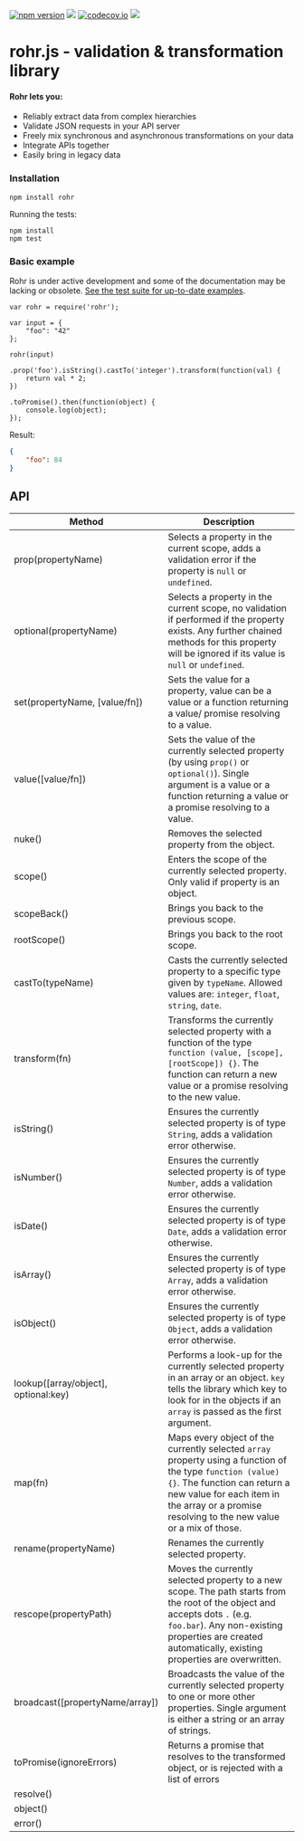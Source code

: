 [![npm version](https://badge.fury.io/js/rohr.svg)](https://badge.fury.io/js/rohr)
[![](https://travis-ci.org/AlexanderDzhoganov/rohr.js.svg?branch=master)](https://travis-ci.org/AlexanderDzhoganov/rohr.js)
[![codecov.io](https://codecov.io/github/AlexanderDzhoganov/rohr.js/coverage.svg?branch=master)](https://codecov.io/github/AlexanderDzhoganov/rohr.js?branch=master)
[![](https://david-dm.org/AlexanderDzhoganov/rohr.js.svg)](https://david-dm.org/AlexanderDzhoganov/rohr.js)

# rohr.js - validation & transformation library

#### Rohr lets you:
- Reliably extract data from complex hierarchies
- Validate JSON requests in your API server
- Freely mix synchronous and asynchronous transformations on your data
- Integrate APIs together
- Easily bring in legacy data 

### Installation

```
npm install rohr
```

Running the tests:
```
npm install
npm test
```

### Basic example

Rohr is under active development and some of the documentation may be lacking or obsolete. [See the test suite for up-to-date examples](https://github.com/AlexanderDzhoganov/rohr.js/blob/master/test/rohr.spec.js).

```es6
var rohr = require('rohr');

var input = {
    "foo": "42"
};

rohr(input)

.prop('foo').isString().castTo('integer').transform(function(val) {
    return val * 2;
})

.toPromise().then(function(object) {
    console.log(object);
});

```

Result:
```json
{
    "foo": 84
}
```

## API

Method                          | Description                                                
------------------------------- | ---------------------------------------------------------------------------------------
prop(propertyName)              | Selects a property in the current scope, adds a validation error if the property is `null` or `undefined`.
optional(propertyName)          | Selects a property in the current scope, no validation if performed if the property exists. Any further chained methods for this property will be ignored if its value is `null` or `undefined`.
set(propertyName, [value/fn])   | Sets the value for a property, value can be a value or a function returning a value/ promise resolving to a value.
value([value/fn])               | Sets the value of the currently selected property (by using `prop()` or `optional()`). Single argument is a value or a function returning a value or a promise resolving to a value.
nuke()                          | Removes the selected property from the object.
scope()                         | Enters the scope of the currently selected property. Only valid if property is an object.
scopeBack()                     | Brings you back to the previous scope.
rootScope()                     | Brings you back to the root scope.
castTo(typeName)                | Casts the currently selected property to a specific type given by `typeName`. Allowed values are: `integer`, `float`, `string`, `date`.
transform(fn)                   | Transforms the currently selected property with a function of the type `function (value, [scope], [rootScope]) {}`. The function can return a new value or a promise resolving to the new value.
isString()                      | Ensures the currently selected property is of type `String`, adds a validation error otherwise.
isNumber()                      | Ensures the currently selected property is of type `Number`, adds a validation error otherwise.
isDate()                        | Ensures the currently selected property is of type `Date`, adds a validation error otherwise.
isArray()                       | Ensures the currently selected property is of type `Array`, adds a validation error otherwise.
isObject()                      | Ensures the currently selected property is of type `Object`, adds a validation error otherwise.
lookup([array/object], optional:key)     | Performs a look-up for the currently selected property in an array or an object. `key` tells the library which key to look for in the objects if an `array` is passed as the first argument.
map(fn)                         | Maps every object of the currently selected `array` property using a function of the type `function (value) {}`. The function can return a new value for each item in the array or a promise resolving to the new value or a mix of those.
rename(propertyName)            | Renames the currently selected property.
rescope(propertyPath)           | Moves the currently selected property to a new scope. The path starts from the root of the object and accepts dots `.` (e.g. `foo.bar`). Any non-existing properties are created automatically, existing properties are overwritten.
broadcast([propertyName/array]) | Broadcasts the value of the currently selected property to one or more other properties. Single argument is either a string or an array of strings.
toPromise(ignoreErrors)         | Returns a promise that resolves to the transformed object, or is rejected with a list of errors
resolve()                       |
object()                        |
error()                         |
